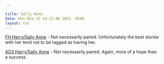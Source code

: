 ```yaml
---

title: Sally Anne
date: Mon Nov 15 14:22:06 2021 -0500
layout: rut
---
```


[FH Harry/Sally Anne](
https://fictionhunt.com/discover/search?q=&type=1&status=0&length=0&language=28&rating=1&followers=0&range=0&sort=0&fandoms=83&characters=105,141
) - Not necessarily paired.  Unfortunately the best stories with her tend not to
be tagged as having her.

[AO3 Harry/Sally Anne](
https://archiveofourown.org/tags/Sally-Anne%20Perks/works?commit=Sort+and+Filter&exclude_work_search%5Bcategory_ids%5D%5B%5D=23&page=1&utf8=%E2%9C%93&work_search%5Bcomplete%5D=&work_search%5Bcrossover%5D=&work_search%5Bdate_from%5D=&work_search%5Bdate_to%5D=&work_search%5Bexcluded_tag_names%5D=Trans+Male+Character%2CTrans+Character%2CTrans%2CTrans+Harry+Potter%2CFemale+Harry+Potter%2CSlash%2CPre-Slash%2CMale+Slash%2CGen+or+Pre-Slash%2CLGBTQ+Themes%2CLGBTQ+Character%2CLGBTQ+Character+of+Color%2CCommunity%3A+lgbtfest%2CFutanari%2CIncest%2CSibling+Incest%2CTwincest%2CGood+Draco+Malfoy%2CGood+Voldemort+%28Harry+Potter%29%2CGood+Tom+Riddle%2CSane+Voldemort+%28Harry+Potter%29%2CSane+Tom+Riddle%2CSomewhat+Good+Voldemort+%28Harry+Potter%29%2CGood+Dursley+Family+%28Harry+Potter%29%2CGood+Vernon+Dursley%2CSeveritus+%7C+Severus+Snape+is+Harry+Potter%27s+Parent%2CNice+Severus+Snape%2CMentor+Severus+Snape%2CMentor+Voldemort+%28Harry+Potter%29%2CGinny+Weasley+Bashing%2CGood+Lucius+Malfoy%2CGood+Malfoy+Family+%28Harry+Potter%29%2CHermione+Granger%2FLucius+Malfoy%2CFleur+Delacour%2FHermione+Granger%2CFleur+Delacour%2FHarry+Potter%2CHarry+Potter%2FNymphadora+Tonks%2CHermione+Granger%2FSeverus+Snape%2CHermione+Granger%2FRemus+Lupin%2CSirius+Black%2FHermione+Granger%2CHermione+Granger%2FBellatrix+Black+Lestrange%2CBellatrix+Black+Lestrange%2FHarry+Potter%2CHermione+Granger%2FLuna+Lovegood%2CDraco+Malfoy%2FReader%2CDraco+Malfoy%2FYou%2CReader%2CReader-Insert%2CYou%2CHarry+Potter%2FReader%2CHermione+Granger%2FReader&work_search%5Blanguage_id%5D=en&work_search%5Bother_tag_names%5D=&work_search%5Bquery%5D=&work_search%5Bsort_column%5D=revised_at&work_search%5Bwords_from%5D=&work_search%5Bwords_to%5D=
) - Not necessarily paired. Again, more of a hope than a success.
